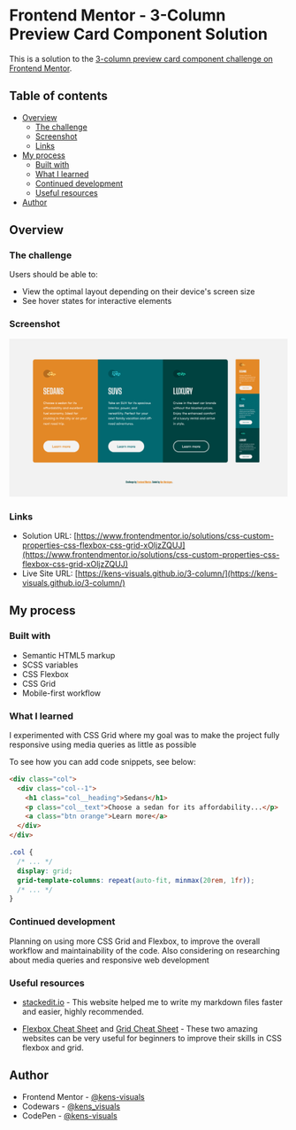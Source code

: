 # Frontend Mentor - 3-Column Preview Card Component Solution

This is a solution to the [3-column preview card component challenge on Frontend Mentor](https://www.frontendmentor.io/challenges/3column-preview-card-component-pH92eAR2-).

## Table of contents

- [Overview](#overview)
  - [The challenge](#the-challenge)
  - [Screenshot](#screenshot)
  - [Links](#links)
- [My process](#my-process)
  - [Built with](#built-with)
  - [What I learned](#what-i-learned)
  - [Continued development](#continued-development)
  - [Useful resources](#useful-resources)
- [Author](#author)

## Overview

### The challenge

Users should be able to:

- View the optimal layout depending on their device's screen size
- See hover states for interactive elements

### Screenshot

![screenshot](screenshot.png)

### Links

- Solution URL: [https://www.frontendmentor.io/solutions/css-custom-properties-css-flexbox-css-grid-xOljzZQUJ](https://www.frontendmentor.io/solutions/css-custom-properties-css-flexbox-css-grid-xOljzZQUJ)
- Live Site URL: [https://kens-visuals.github.io/3-column/](https://kens-visuals.github.io/3-column/)

## My process

### Built with

- Semantic HTML5 markup
- SCSS variables
- CSS Flexbox
- CSS Grid
- Mobile-first workflow

### What I learned

I experimented with CSS Grid where my goal was to make the project fully responsive using media queries as little as possible

To see how you can add code snippets, see below:

```html
<div class="col">
  <div class="col--1">
    <h1 class="col__heading">Sedans</h1>
    <p class="col__text">Choose a sedan for its affordability...</p>
    <a class="btn orange">Learn more</a>
  </div>
</div>
```

```css
.col {
  /* ... */
  display: grid;
  grid-template-columns: repeat(auto-fit, minmax(20rem, 1fr));
  /* ... */
}
```

### Continued development

Planning on using more CSS Grid and Flexbox, to improve the overall workflow and maintainability of the code. Also considering on researching about media queries and responsive web development

### Useful resources

- [stackedit.io](https://stackedit.io/) - This website helped me to write my markdown files faster and easier, highly recommended.

- [Flexbox Cheat Sheet](https://yoksel.github.io/flex-cheatsheet/) and [Grid Cheat Sheet](https://yoksel.github.io/grid-cheatsheet/) - These two amazing websites can be very useful for beginners to improve their skills in CSS flexbox and grid.

## Author

- Frontend Mentor - [@kens-visuals](https://www.frontendmentor.io/profile/kens-visuals)
- Codewars - [@kens_visuals](https://www.codewars.com/users/kens_visuals)
- CodePen - [@kens-visuals](https://codepen.io/kens-visuals)
